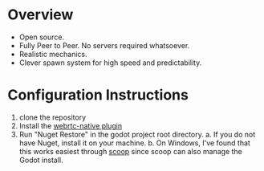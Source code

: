 # Overview

- Open source.
- Fully Peer to Peer. No servers required whatsoever.
- Realistic mechanics.
- Clever spawn system for high speed and predictability.

# Configuration Instructions

1. clone the repository
2. Install the [webrtc-native plugin](https://github.com/godotengine/webrtc-native)
3. Run "Nuget Restore" in the godot project root directory.
  a. If you do not have Nuget, install it on your machine.
  b. On Windows, I've found that this works easiest through [scoop](https://scoop.sh/) since scoop can also manage the Godot install.
